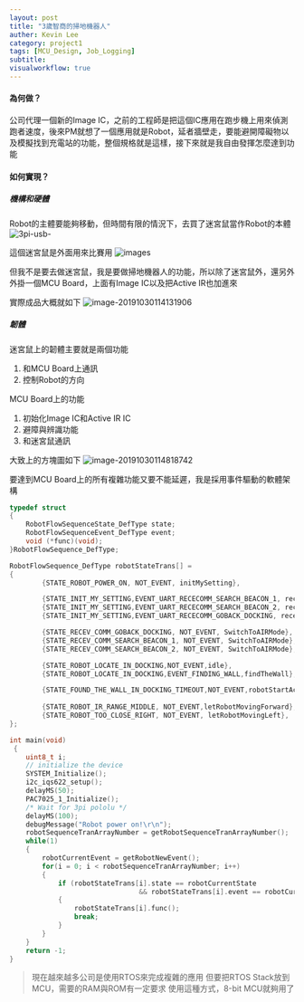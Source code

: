 ```yaml
---
layout: post
title: "3歲智商的掃地機器人"
auther: Kevin Lee
category: project1
tags: [MCU_Design, Job_Logging]
subtitle:
visualworkflow: true
---
```


#### 為何做？

公司代理一個新的Image IC，之前的工程師是把這個IC應用在跑步機上用來偵測跑者速度，後來PM就想了一個應用就是Robot，延者牆壁走，要能避開障礙物以及模擬找到充電站的功能，整個規格就是這樣，接下來就是我自由發揮怎麼達到功能

#### 如何實現？

##### 機構和硬體

Robot的主體要能夠移動，但時間有限的情況下，去買了迷宮鼠當作Robot的本體
![3pi-usb-]({{site.baseurl}}/img/3pi-usb-.jpg)

這個迷宮鼠是外面用來比賽用
![images]({{site.baseurl}}/img/images.jpeg)

但我不是要去做迷宮鼠，我是要做掃地機器人的功能，所以除了迷宮鼠外，還另外外掛一個MCU Board，上面有Image IC以及把Active IR也加進來

實際成品大概就如下
![image-20191030114131906]({{site.baseurl}}/img/image-20191030114131906.png)

##### 韌體

迷宮鼠上的韌體主要就是兩個功能

1. 和MCU Board上通訊
2. 控制Robot的方向

MCU Board上的功能

1. 初始化Image IC和Active IR IC
2. 避障與辨識功能
3. 和迷宮鼠通訊

大致上的方塊圖如下
![image-20191030114818742]({{site.baseurl}}/img/image-20191030114818742.png)

要達到MCU Board上的所有複雜功能又要不能延遲，我是採用事件驅動的軟體架構

```C
typedef struct
{
	RobotFlowSequenceState_DefType state;
	RobotFlowSequenceEvent_DefType event;
	void (*func)(void);
}RobotFlowSequence_DefType;

RobotFlowSequence_DefType robotStateTrans[] =
{	
		{STATE_ROBOT_POWER_ON, NOT_EVENT, initMySetting},

		{STATE_INIT_MY_SETTING,EVENT_UART_RECECOMM_SEARCH_BEACON_1, receUartCommSearchBeacon1},
		{STATE_INIT_MY_SETTING,EVENT_UART_RECECOMM_SEARCH_BEACON_2, receUartCommSearchBeacon2},
		{STATE_INIT_MY_SETTING,EVENT_UART_RECECOMM_GOBACK_DOCKING, receUartCommGoBackDocking},

		{STATE_RECEV_COMM_GOBACK_DOCKING, NOT_EVENT, SwitchToAIRMode},
		{STATE_RECEV_COMM_SEARCH_BEACON_1, NOT_EVENT, SwitchToAIRMode},
		{STATE_RECEV_COMM_SEARCH_BEACON_2, NOT_EVENT, SwitchToAIRMode},

		{STATE_ROBOT_LOCATE_IN_DOCKING,NOT_EVENT,idle},
		{STATE_ROBOT_LOCATE_IN_DOCKING,EVENT_FINDING_WALL,findTheWall},

		{STATE_FOUND_THE_WALL_IN_DOCKING_TIMEOUT,NOT_EVENT,robotStartActing},
	
		{STATE_ROBOT_IR_RANGE_MIDDLE, NOT_EVENT,letRobotMovingForward},
		{STATE_ROBOT_TOO_CLOSE_RIGHT, NOT_EVENT, letRobotMovingLeft},	
};

int main(void)
 {
	uint8_t i;
    // initialize the device
    SYSTEM_Initialize();
    i2c_iqs622_setup();
    delayMS(50);
    PAC7025_1_Initialize();
    /* Wait for 3pi pololu */
    delayMS(100);
    debugMessage("Robot power on!\r\n");
    robotSequenceTranArrayNumber = getRobotSequenceTranArrayNumber();
    while(1)
    {
    	robotCurrentEvent = getRobotNewEvent();
    	for(i = 0; i < robotSequenceTranArrayNumber; i++)
    	{
    		if (robotStateTrans[i].state == robotCurrentState
    							&& robotStateTrans[i].event == robotCurrentEvent)
    		{
    			robotStateTrans[i].func();
    			break;
    		}
    	}
    }
    return -1;
}

```

> 現在越來越多公司是使用RTOS來完成複雜的應用
> 但要把RTOS Stack放到MCU，需要的RAM與ROM有一定要求
> 使用這種方式，8-bit MCU就夠用了



